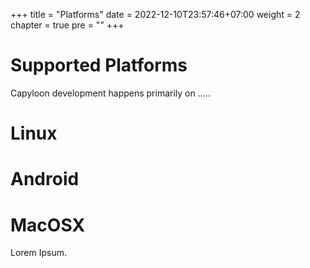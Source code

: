 +++
title = "Platforms"
date = 2022-12-10T23:57:46+07:00
weight = 2
chapter = true
pre = ""
+++

# Supported Platforms

Capyloon development happens primarily on .....

# Linux

# Android

# MacOSX

Lorem Ipsum.
